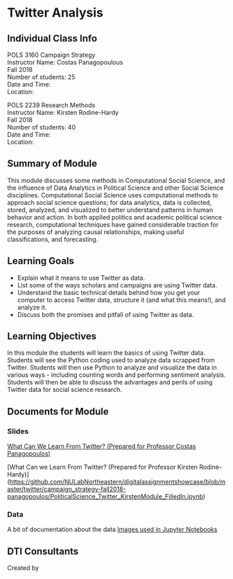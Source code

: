 # Twitter Analysis

## Individual Class Info
POLS 3160 Campaign Strategy
<br>
Instructor Name: Costas Panagopoulous
<br>
Fall 2018
<br>
Number of students: 25
<br>
Date and Time: 
<br>
Location: <br>

POLS 2239 Research Methods
<br>
Instructor Name: Kirsten Rodine-Hardy
<br>
Fall 2018
<br>
Number of students: 40
<br>
Date and Time: 
<br>
Location: <br>

## Summary of Module
This module discusses some methods in Computational Social Science, and the influence of Data Analytics in Political Science and other Social Science disciplines. Computational Social Science uses computational methods to approach social science questions; for data analytics, data is collected, stored, analyzed, and visualized to better understand patterns in human behavior and action. In both applied politics and academic political science research, computational techniques have gained considerable traction for the purposes of analyzing causal relationships, making useful classifications, and forecasting.

## Learning Goals
- Explain what it means to use Twitter as data.
- List some of the ways scholars and campaigns are using Twitter data.
- Understand the basic technical details behind how you get your computer to access Twitter data, structure it (and what this means!), and analyze it.
- Discuss both the promises and pitfall of using Twitter as data.
    
## Learning Objectives
In this module the students will learn the basics of using Twitter data. Students will see the Python coding used to analyze data scrapped from Twitter. Students will then use Python to analyze and visualize the data in various ways - including counting words and performing sentiment analysis. Students will then be able to discuss the advantages and perils of using Twitter data for social science research.

## Documents for Module

### Slides

[What Can We Learn From Twitter? (Prepared for Professor Costas Panagopoulos)](https://github.com/NULabNortheastern/digitalassignmentshowcase/blob/master/twitter/campaign_strategy-fall2018-panagopoulos/PoliticalScience_Twitter_CostasModule_FilledIn.ipynb)

[What Can we Learn From Twitter? (Prepared for Professor Kirsten Rodine-Hardy)] (https://github.com/NULabNortheastern/digitalassignmentshowcase/blob/master/twitter/campaign_strategy-fall2018-panagopoulos/PoliticalScience_Twitter_KirstenModule_FilledIn.ipynb)

### Data
A bit of documentation about the data
[Images used in Jupyter Notebooks](https://github.com/NULabNortheastern/digitalassignmentshowcase/tree/master/twitter/campaign_strategy-fall2018-panagopoulos/images)

## DTI Consultants
Created by 
